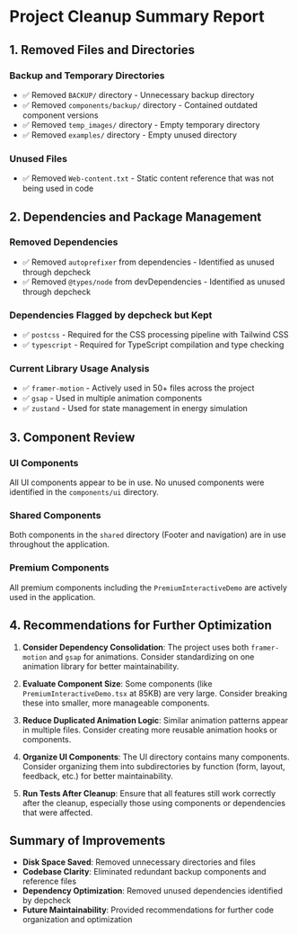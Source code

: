 # Project Cleanup Summary Report

## 1. Removed Files and Directories

### Backup and Temporary Directories
- ✅ Removed `BACKUP/` directory - Unnecessary backup directory
- ✅ Removed `components/backup/` directory - Contained outdated component versions
- ✅ Removed `temp_images/` directory - Empty temporary directory
- ✅ Removed `examples/` directory - Empty unused directory

### Unused Files
- ✅ Removed `Web-content.txt` - Static content reference that was not being used in code

## 2. Dependencies and Package Management

### Removed Dependencies
- ✅ Removed `autoprefixer` from dependencies - Identified as unused through depcheck
- ✅ Removed `@types/node` from devDependencies - Identified as unused through depcheck

### Dependencies Flagged by depcheck but Kept
- ✅ `postcss` - Required for the CSS processing pipeline with Tailwind CSS
- ✅ `typescript` - Required for TypeScript compilation and type checking

### Current Library Usage Analysis
- ✅ `framer-motion` - Actively used in 50+ files across the project
- ✅ `gsap` - Used in multiple animation components
- ✅ `zustand` - Used for state management in energy simulation

## 3. Component Review

### UI Components
All UI components appear to be in use. No unused components were identified in the `components/ui` directory.

### Shared Components
Both components in the `shared` directory (Footer and navigation) are in use throughout the application.

### Premium Components
All premium components including the `PremiumInteractiveDemo` are actively used in the application.

## 4. Recommendations for Further Optimization

1. **Consider Dependency Consolidation**: The project uses both `framer-motion` and `gsap` for animations. Consider standardizing on one animation library for better maintainability.

2. **Evaluate Component Size**: Some components (like `PremiumInteractiveDemo.tsx` at 85KB) are very large. Consider breaking these into smaller, more manageable components.

3. **Reduce Duplicated Animation Logic**: Similar animation patterns appear in multiple files. Consider creating more reusable animation hooks or components.

4. **Organize UI Components**: The UI directory contains many components. Consider organizing them into subdirectories by function (form, layout, feedback, etc.) for better maintainability.

5. **Run Tests After Cleanup**: Ensure that all features still work correctly after the cleanup, especially those using components or dependencies that were affected.

## Summary of Improvements

- **Disk Space Saved**: Removed unnecessary directories and files
- **Codebase Clarity**: Eliminated redundant backup components and reference files
- **Dependency Optimization**: Removed unused dependencies identified by depcheck
- **Future Maintainability**: Provided recommendations for further code organization and optimization 